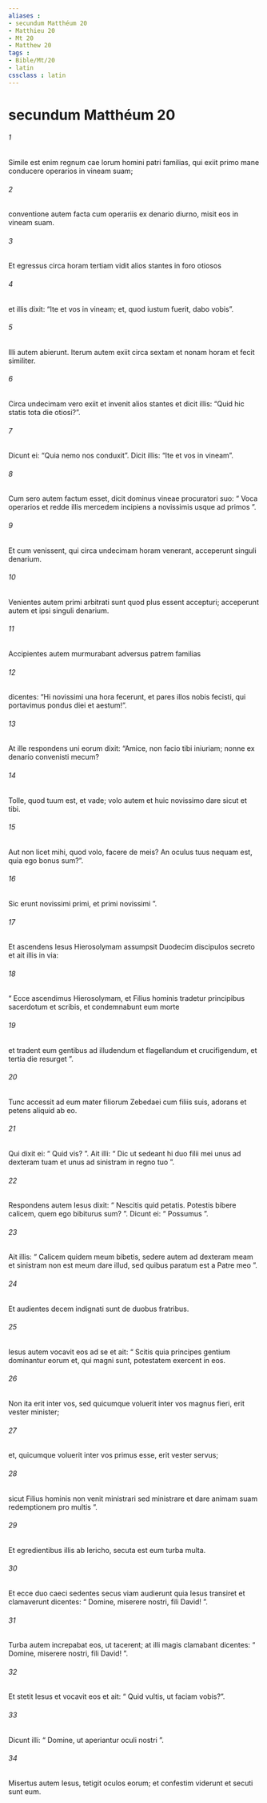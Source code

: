 ```yaml
---
aliases : 
- secundum Matthéum 20
- Matthieu 20
- Mt 20
- Matthew 20
tags : 
- Bible/Mt/20
- latin
cssclass : latin
---
```


# secundum Matthéum 20

###### 1
Simile est enim regnum cae lorum homini patri familias, qui exiit primo mane conducere operarios in vineam suam; 
###### 2
conventione autem facta cum operariis ex denario diurno, misit eos in vineam suam. 
###### 3
Et egressus circa horam tertiam vidit alios stantes in foro otiosos 
###### 4
et illis dixit: “Ite et vos in vineam; et, quod iustum fuerit, dabo vobis”. 
###### 5
Illi autem abierunt. Iterum autem exiit circa sextam et nonam horam et fecit similiter. 
###### 6
Circa undecimam vero exiit et invenit alios stantes et dicit illis: “Quid hic statis tota die otiosi?”. 
###### 7
Dicunt ei: “Quia nemo nos conduxit”. Dicit illis: “Ite et vos in vineam”.
###### 8
Cum sero autem factum esset, dicit dominus vineae procuratori suo: “ Voca operarios et redde illis mercedem incipiens a novissimis usque ad primos ”. 
###### 9
Et cum venissent, qui circa undecimam horam venerant, acceperunt singuli denarium. 
###### 10
Venientes autem primi arbitrati sunt quod plus essent accepturi; acceperunt autem et ipsi singuli denarium. 
###### 11
Accipientes autem murmurabant adversus patrem familias 
###### 12
dicentes: “Hi novissimi una hora fecerunt, et pares illos nobis fecisti, qui portavimus pondus diei et aestum!”. 
###### 13
At ille respondens uni eorum dixit: “Amice, non facio tibi iniuriam; nonne ex denario convenisti mecum? 
###### 14
Tolle, quod tuum est, et vade; volo autem et huic novissimo dare sicut et tibi. 
###### 15
Aut non licet mihi, quod volo, facere de meis? An oculus tuus nequam est, quia ego bonus sum?”.
###### 16
Sic erunt novissimi primi, et primi novissimi ”.
###### 17
Et ascendens Iesus Hierosolymam assumpsit Duodecim discipulos secreto et ait illis in via: 
###### 18
“ Ecce ascendimus Hierosolymam, et Filius hominis tradetur principibus sacerdotum et scribis, et condemnabunt eum morte 
###### 19
et tradent eum gentibus ad illudendum et flagellandum et crucifigendum, et tertia die resurget ”.
###### 20
Tunc accessit ad eum mater filiorum Zebedaei cum filiis suis, adorans et petens aliquid ab eo. 
###### 21
Qui dixit ei: “ Quid vis? ”. Ait illi: “ Dic ut sedeant hi duo filii mei unus ad dexteram tuam et unus ad sinistram in regno tuo ”. 
###### 22
Respondens autem Iesus dixit: “ Nescitis quid petatis. Potestis bibere calicem, quem ego bibiturus sum? ”. Dicunt ei: “ Possumus ”. 
###### 23
Ait illis: “ Calicem quidem meum bibetis, sedere autem ad dexteram meam et sinistram non est meum dare illud, sed quibus paratum est a Patre meo ”.
###### 24
Et audientes decem indignati sunt de duobus fratribus. 
###### 25
Iesus autem vocavit eos ad se et ait: “ Scitis quia principes gentium dominantur eorum et, qui magni sunt, potestatem exercent in eos. 
###### 26
Non ita erit inter vos, sed quicumque voluerit inter vos magnus fieri, erit vester minister; 
###### 27
et, quicumque voluerit inter vos primus esse, erit vester servus; 
###### 28
sicut Filius hominis non venit ministrari sed ministrare et dare animam suam redemptionem pro multis ”.
###### 29
Et egredientibus illis ab Iericho, secuta est eum turba multa. 
###### 30
Et ecce duo caeci sedentes secus viam audierunt quia Iesus transiret et clamaverunt dicentes: “ Domine, miserere nostri, fili David! ”. 
###### 31
Turba autem increpabat eos, ut tacerent; at illi magis clamabant dicentes: “ Domine, miserere nostri, fili David! ”. 
###### 32
Et stetit Iesus et vocavit eos et ait: “ Quid vultis, ut faciam vobis?”. 
###### 33
Dicunt illi: “ Domine, ut aperiantur oculi nostri ”. 
###### 34
Misertus autem Iesus, tetigit oculos eorum; et confestim viderunt et secuti sunt eum.
